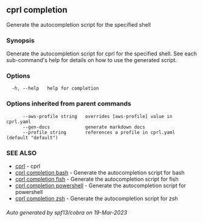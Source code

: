 ## cprl completion

Generate the autocompletion script for the specified shell

### Synopsis

Generate the autocompletion script for cprl for the specified shell.
See each sub-command's help for details on how to use the generated script.


### Options

```
  -h, --help   help for completion
```

### Options inherited from parent commands

```
      --aws-profile string   overrides [aws-profile] value in cprl.yaml
      --gen-docs             generate markdown docs
      --profile string       references a profile in cprl.yaml (default "default")
```

### SEE ALSO

* [cprl](cprl.md)	 - cprl
* [cprl completion bash](cprl_completion_bash.md)	 - Generate the autocompletion script for bash
* [cprl completion fish](cprl_completion_fish.md)	 - Generate the autocompletion script for fish
* [cprl completion powershell](cprl_completion_powershell.md)	 - Generate the autocompletion script for powershell
* [cprl completion zsh](cprl_completion_zsh.md)	 - Generate the autocompletion script for zsh

###### Auto generated by spf13/cobra on 19-Mar-2023
